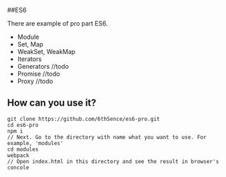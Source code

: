 ##ES6

There are example of pro part ES6.

* Module
* Set, Map
* WeakSet, WeakMap
* Iterators
* Generators //todo
* Promise //todo
* Proxy //todo

## How can you use it?

```
git clone https://github.com/6thSence/es6-pro.git
cd es6-pro
npm i
// Next. Go to the directory with name what you want to use. For example, 'modules'
cd modules
webpack
// Open index.html in this directory and see the result in browser's concole
```

